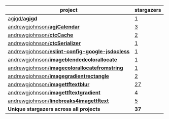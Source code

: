 project|stargazers
-------|----------
[agjgd/**agjgd**](https://github.com/agjgd/agjgd)|[1](https://github.com/agjgd/agjgd/stargazers)
[andrewgjohnson/**agjCalendar**](https://github.com/andrewgjohnson/agjCalendar)|[3](https://github.com/andrewgjohnson/agjCalendar/stargazers)
[andrewgjohnson/**ctcCache**](https://github.com/andrewgjohnson/ctcCache)|[2](https://github.com/andrewgjohnson/ctcCache/stargazers)
[andrewgjohnson/**ctcSerializer**](https://github.com/andrewgjohnson/ctcSerializer)|[1](https://github.com/andrewgjohnson/ctcSerializer/stargazers)
[andrewgjohnson/**eslint-config-google-jsdocless**](https://github.com/andrewgjohnson/eslint-config-google-jsdocless)|[1](https://github.com/andrewgjohnson/eslint-config-google-jsdocless/stargazers)
[andrewgjohnson/**imageblendedcolorallocate**](https://github.com/andrewgjohnson/imageblendedcolorallocate)|[1](https://github.com/andrewgjohnson/imageblendedcolorallocate/stargazers)
[andrewgjohnson/**imagecolorallocatefromstring**](https://github.com/andrewgjohnson/imagecolorallocatefromstring)|[1](https://github.com/andrewgjohnson/imagecolorallocatefromstring/stargazers)
[andrewgjohnson/**imagegradientrectangle**](https://github.com/andrewgjohnson/imagegradientrectangle)|[2](https://github.com/andrewgjohnson/imagegradientrectangle/stargazers)
[andrewgjohnson/**imagettftextblur**](https://github.com/andrewgjohnson/imagettftextblur)|[27](https://github.com/andrewgjohnson/imagettftextblur/stargazers)
[andrewgjohnson/**imagettftextgradient**](https://github.com/andrewgjohnson/imagettftextgradient)|[4](https://github.com/andrewgjohnson/imagettftextgradient/stargazers)
[andrewgjohnson/**linebreaks4imagettftext**](https://github.com/andrewgjohnson/linebreaks4imagettftext)|[5](https://github.com/andrewgjohnson/linebreaks4imagettftext/stargazers)
**Unique stargazers across all projects**|**37**
